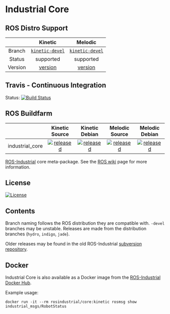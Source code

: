 # Industrial Core

## ROS Distro Support

|         | Kinetic | Melodic |
|:-------:|:-------:|:-------:|
| Branch  | [`kinetic-devel`](https://github.com/ros-industrial/industrial_core/tree/kinetic-devel) |[`kinetic-devel`](https://github.com/ros-industrial/industrial_core/tree/kinetic-devel) |
| Status  | supported | supported |
| Version | [version](http://repositories.ros.org/status_page/ros_kinetic_default.html?q=industrial_core) | [version](http://repositories.ros.org/status_page/ros_melodic_default.html?q=industrial_core) |

## Travis - Continuous Integration

Status: [![Build Status](https://travis-ci.com/ros-industrial/industrial_core.svg?branch=kinetic-devel)](https://travis-ci.com/ros-industrial/industrial_core)

## ROS Buildfarm

|         | Kinetic Source | Kinetic Debian | Melodic Source | Melodic Debian |
|:-------:|:-------------------:|:-------------------:|:-------------------:|:-------------------:|
| industrial_core | [![released](http://build.ros.org/buildStatus/icon?job=Ksrc_uX__industrial_core__ubuntu_xenial__source)](http://build.ros.org/view/Ksrc_uX/job/Ksrc_uX__industrial_core__ubuntu_xenial__source/) | [![released](http://build.ros.org/buildStatus/icon?job=Kbin_uX64__industrial_core__ubuntu_xenial_amd64__binary)](http://build.ros.org/view/Kbin_uX64/job/Kbin_uX64__industrial_core__ubuntu_xenial_amd64__binary/) | [![released](http://build.ros.org/buildStatus/icon?job=Msrc_uB__industrial_core__ubuntu_bionic__source)](http://build.ros.org/view/Msrc_uB/job/Msrc_uB__industrial_core__ubuntu_bionic__source/) | [![released](http://build.ros.org/buildStatus/icon?job=Mbin_uB64__industrial_core__ubuntu_bionic_amd64__binary)](http://build.ros.org/view/Mbin_uB64/job/Mbin_uB64__industrial_core__ubuntu_bionic_amd64__binary/) |


[ROS-Industrial][] core meta-package. See the [ROS wiki][] page for more
information.

## License

[![License](https://img.shields.io/badge/License-BSD%203--Clause-blue.svg)](https://opensource.org/licenses/BSD-3-Clause)

## Contents

Branch naming follows the ROS distribution they are compatible with. `-devel`
branches may be unstable. Releases are made from the distribution branches
(`hydro`, `indigo`, `jade`).

Older releases may be found in the old ROS-Industrial [subversion repository][].


[ROS-Industrial]: http://wiki.ros.org/Industrial
[ROS wiki]: http://wiki.ros.org/industrial_core
[subversion repository]: https://github.com/ros-industrial/swri-ros-pkg

## Docker 

Industrial Core is also available as a Docker image from the [ROS-Industrial Docker Hub](https://hub.docker.com/u/rosindustrial).

Example usage:
```
docker run -it --rm rosindustrial/core:kinetic rosmsg show industrial_msgs/RobotStatus
```
